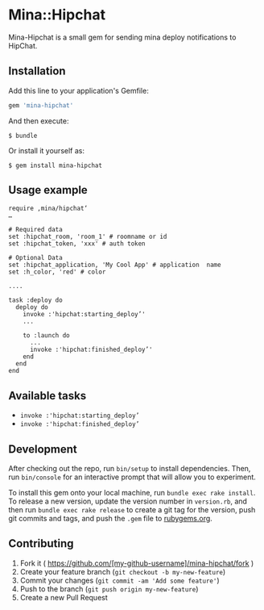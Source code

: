# Mina::Hipchat

Mina-Hipchat is a small gem for sending mina deploy notifications to HipChat.

## Installation

Add this line to your application's Gemfile:

```ruby
gem 'mina-hipchat'
```

And then execute:

    $ bundle

Or install it yourself as:

    $ gem install mina-hipchat

## Usage example

    
    require ‚mina/hipchat‘
    …
    
    # Required data
    set :hipchat_room, 'room_1' # roomname or id
    set :hipchat_token, 'xxx' # auth token
    
    # Optional Data
    set :hipchat_application, 'My Cool App' # application  name
    set :h_color, 'red' # color

    ....

    task :deploy do
      deploy do
        invoke :'hipchat:starting_deploy’'
        ...

        to :launch do
          ...
          invoke :'hipchat:finished_deploy’'
        end
      end
    end




## Available tasks

- ```invoke :'hipchat:starting_deploy’```
- ```invoke :'hipchat:finished_deploy’```


## Development

After checking out the repo, run `bin/setup` to install dependencies. Then, run `bin/console` for an interactive prompt that will allow you to experiment.

To install this gem onto your local machine, run `bundle exec rake install`. To release a new version, update the version number in `version.rb`, and then run `bundle exec rake release` to create a git tag for the version, push git commits and tags, and push the `.gem` file to [rubygems.org](https://rubygems.org).

## Contributing

1. Fork it ( https://github.com/[my-github-username]/mina-hipchat/fork )
2. Create your feature branch (`git checkout -b my-new-feature`)
3. Commit your changes (`git commit -am 'Add some feature'`)
4. Push to the branch (`git push origin my-new-feature`)
5. Create a new Pull Request
